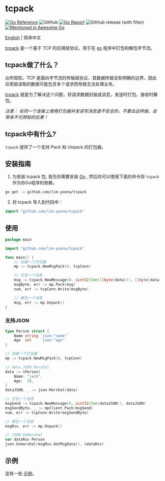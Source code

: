 # tcpack

[![Go Reference](https://pkg.go.dev/badge/github.com/lim-yoona/tcpack.svg)](https://pkg.go.dev/github.com/lim-yoona/tcpack)
![GitHub](https://img.shields.io/github/license/lim-yoona/tcpack)
[![Go Report](https://img.shields.io/badge/go%20report-A+-brightgreen.svg?style=flat)](https://goreportcard.com/report/github.com/lim-yoona/tcpack)
![GitHub release (with filter)](https://img.shields.io/github/v/release/lim-yoona/tcpack)
[![Mentioned in Awesome Go](https://awesome.re/mentioned-badge-flat.svg)](https://github.com/avelino/awesome-go)

[English](README.md) | 简体中文  

[tcpack](https://pkg.go.dev/github.com/lim-yoona/tcpack) 是一个基于 TCP 的应用层协议，用于在 [go](https://go.dev/) 程序中打包和解包字节流。  

## tcpack做了什么？  

众所周知，TCP 是面向字节流的传输层协议，其数据传输没有明确的边界，因此应用层读取的数据可能包含多个请求而导致无法处理业务。  

[tcpack](https://pkg.go.dev/github.com/lim-yoona/tcpack) 就是为了解决这个问题，将请求数据封装成消息，发送时打包，接收时解包。  

*注意： 在同一个连接上使用打包器并发读写消息是不安全的，不要去这样做，会带来不可预知的后果！*

## tcpack中有什么?  

`tcpack` 提供了一个支持 Pack 和 Unpack 的打包器。  

## 安装指南

1. 为安装 tcpack 包, 首先你需要安装 [Go](https://go.dev/doc/install) , 然后你可以使用下面的命令将 `tcpack` 作为你Go程序的依赖。    

```sh
go get -u github.com/lim-yoona/tcpack
```

2. 将 tcpack 导入到代码中：  

```go
import "github.com/lim-yoona/tcpack"
```

## 使用

```go
package main

import "github.com/lim-yoona/tcpack"

func main() {
    // 创建一个打包器
    mp := tcpack.NewMsgPack(8, tcpConn)

    // 打包一个消息
    msg := tcpack.NewMessage(0, uint32(len([]byte(data))), []byte(data))
    msgByte, err := mp.Pack(msg)
    num, err := tcpConn.Write(msgByte)

    // 解包一个消息
    msg, err := mp.Unpack()
}
```

### 支持JSON

```go
type Person struct {
	Name string `json:"name"`
	Age  int    `json:"age"`
}

// 创建一个打包器
mp := tcpack.NewMsgPack(8, tcpConn)

// data JSON Marshal
data := &Person{
	Name: "jack",
	Age:  20,
}
dataJSON, _ := json.Marshal(data)

// 打包一个消息
msgSend := tcpack.NewMessage(0, uint32(len(dataJSON)), dataJSON)
msgSendByte, _ := mpClient.Pack(msgSend)
num, err := tcpConn.Write(msgSendByte)

// 解包一个消息
msgRsv, err := mp.Unpack()

// JSON UnMarshal
var dataRsv Person
json.Unmarshal(msgRsv.GetMsgData(), &dataRsv)
```

## 示例

这有一些 [示例](https://github.com/lim-yoona/tcpack/tree/main/example)。  

